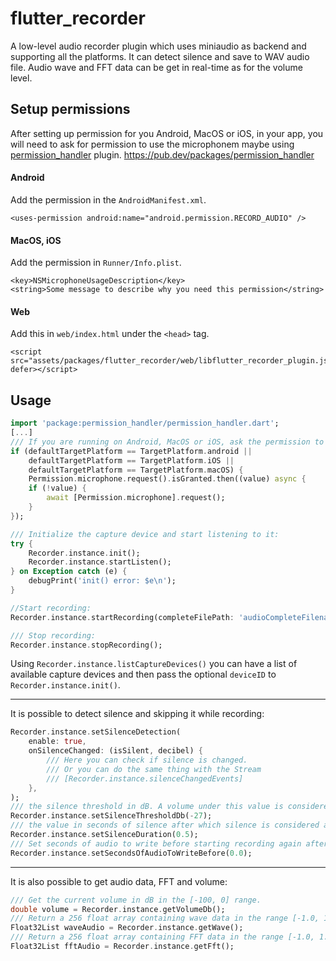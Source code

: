 # flutter_recorder

A low-level audio recorder plugin which uses miniaudio as backend and supporting all the platforms. It can detect silence and save to WAV audio file. Audio wave and FFT data can be get in real-time as for the volume level.

## Setup permissions
After setting up permission for you Android, MacOS or iOS, in your app, you will need to ask for permission to use the microphonem maybe using [permission_handler](https://pub.dev/packages/permission_handler) plugin.
https://pub.dev/packages/permission_handler

#### Android
Add the permission in the `AndroidManifest.xml`.
```
<uses-permission android:name="android.permission.RECORD_AUDIO" />
```

#### MacOS, iOS
Add the permission in `Runner/Info.plist`.
```
<key>NSMicrophoneUsageDescription</key>
<string>Some message to describe why you need this permission</string>
```

#### Web
Add this in `web/index.html` under the `<head>` tag.
```
<script src="assets/packages/flutter_recorder/web/libflutter_recorder_plugin.js" defer></script>
```

## Usage
```dart
import 'package:permission_handler/permission_handler.dart';
[...]
/// If you are running on Android, MacOS or iOS, ask the permission to use the microphone:
if (defaultTargetPlatform == TargetPlatform.android ||
    defaultTargetPlatform == TargetPlatform.iOS ||
    defaultTargetPlatform == TargetPlatform.macOS) {
    Permission.microphone.request().isGranted.then((value) async {
    if (!value) {
        await [Permission.microphone].request();
    }
});

/// Initialize the capture device and start listening to it:
try {
    Recorder.instance.init();
    Recorder.instance.startListen();
} on Exception catch (e) {
    debugPrint('init() error: $e\n');
}

//Start recording:
Recorder.instance.startRecording(completeFilePath: 'audioCompleteFilenameWithPath.wav`);

/// Stop recording:
Recorder.instance.stopRecording();
```
Using `Recorder.instance.listCaptureDevices()` you can have a list of available capture devices and then pass the optional `deviceID` to `Recorder.instance.init()`.

---
It is possible to detect silence and skipping it while recording:
```dart
Recorder.instance.setSilenceDetection(
    enable: true,
    onSilenceChanged: (isSilent, decibel) {
        /// Here you can check if silence is changed.
        /// Or you can do the same thing with the Stream
        /// [Recorder.instance.silenceChangedEvents]
    },
);
/// the silence threshold in dB. A volume under this value is considered to be silence.
Recorder.instance.setSilenceThresholdDb(-27);
/// the value in seconds of silence after which silence is considered as such.
Recorder.instance.setSilenceDuration(0.5);
/// Set seconds of audio to write before starting recording again after silence.
Recorder.instance.setSecondsOfAudioToWriteBefore(0.0);
```
---
It is also possible to get audio data, FFT and volume:
```dart
/// Get the current volume in dB in the [-100, 0] range.
double volume = Recorder.instance.getVolumeDb();
/// Return a 256 float array containing wave data in the range [-1.0, 1.0] not clamped.
Float32List waveAudio = Recorder.instance.getWave();
/// Return a 256 float array containing FFT data in the range [-1.0, 1.0] not clamped.
Float32List fftAudio = Recorder.instance.getFft();
```
